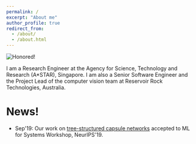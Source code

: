```yaml
---
permalink: /
excerpt: "About me"
author_profile: true
redirect_from: 
  - /about/
  - /about.html
---
```


![Honored!](vinojjayasundara.github.io/images/cover.jpg)

<div style="text-align: right, font-family: Bebas Neue"> I am a Research Engineer at the Agency for Science, Technology and Research (A*STAR), Singapore. I am also a Senior Software Engineer and the Project Lead of the computer vision team at Reservoir Rock Technologies, Australia. </div>

# News!

* Sep'19: Our work on [tree-structured capsule networks](https://arxiv.org/pdf/1910.12306.pdf) accepted to ML for Systems Workshop, NeurIPS'19.
